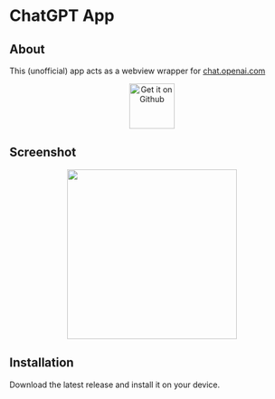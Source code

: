 # ChatGPT App

## About

This (unofficial) app acts as a webview wrapper for [chat.openai.com](https://chat.openai.com)


<div align="center">
<a href='https://github.com/GoodL0gic/Bard-android-app/releases/tag/Main'><img alt='Get it on Github' src='./docs/assets/badge_github.png' height='80px'/></a>
</div>

## Screenshot

<div align="center">
<img src="./docs/assets/Screenshot_Pixel6pro.png" width="300"  />
</div>

## Installation

Download the latest release and install it on your device.
